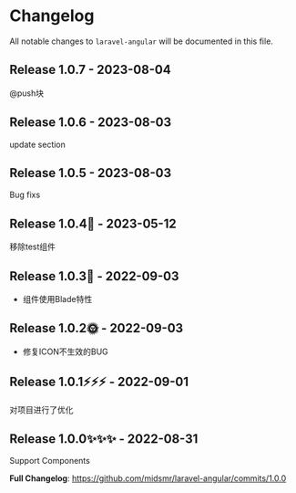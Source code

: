 # Changelog

All notable changes to `laravel-angular` will be documented in this file.

## Release 1.0.7 - 2023-08-04

@push块

## Release 1.0.6 - 2023-08-03

update section

## Release 1.0.5 - 2023-08-03

Bug fixs

## Release 1.0.4👋 - 2023-05-12

移除test组件

## Release 1.0.3🌼 - 2022-09-03

- 组件使用Blade特性

## Release 1.0.2🌞 - 2022-09-03

- 修复ICON不生效的BUG

## Release 1.0.1⚡️⚡️⚡️ - 2022-09-01

对项目进行了优化

## Release 1.0.0✨✨✨ - 2022-08-31

Support Components

**Full Changelog**: https://github.com/midsmr/laravel-angular/commits/1.0.0
